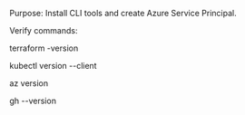 Purpose: Install CLI tools and create Azure Service Principal.

Verify commands:

terraform -version

kubectl version --client

az version

gh --version